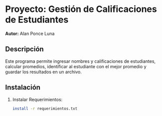 # Proyecto: Gestión de Calificaciones de Estudiantes

**Autor:** Alan Ponce Luna

## Descripción
Este programa permite ingresar nombres y calificaciones de estudiantes, calcular promedios, identificar al estudiante con el mejor promedio y guardar los resultados en un archivo.

## Instalación

1. Instalar Requerimientos:
   ```bash
   install -r requerimientos.txt
   
